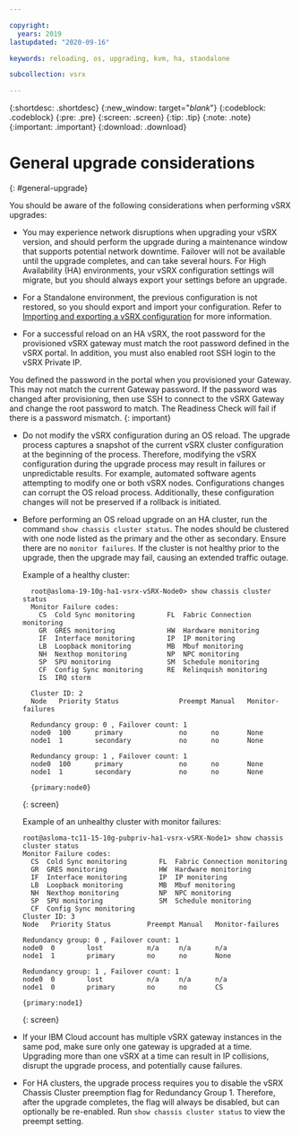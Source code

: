 ```yaml
---

copyright:
  years: 2019
lastupdated: "2020-09-16"

keywords: reloading, os, upgrading, kvm, ha, standalone

subcollection: vsrx

---
```


{:shortdesc: .shortdesc}
{:new_window: target="_blank_"}
{:codeblock: .codeblock}
{:pre: .pre}
{:screen: .screen}
{:tip: .tip}
{:note: .note}
{:important: .important}
{:download: .download}

# General upgrade considerations
{: #general-upgrade}

You should be aware of the following considerations when performing vSRX upgrades:

*	You may experience network disruptions when upgrading your vSRX version, and should perform the upgrade during a maintenance window that supports potential network downtime. Failover will not be available until the upgrade completes, and can take several hours. For High Availability (HA) environments, your vSRX configuration settings will migrate, but you should always export your settings before an upgrade.

*	For a Standalone environment, the previous configuration is not restored, so you should export and import your configuration. Refer to [Importing and exporting a vSRX configuration](/docs/vsrx?topic=vsrx-importing-exporting-vsrx-configuration) for more information.

*	For a successful reload on an HA vSRX, the root password for the provisioned vSRX gateway must match the root password defined in the vSRX portal. In addition, you must also enabled root SSH login to the vSRX Private IP.

  You defined the password in the portal when you provisioned your Gateway. This may not match the current Gateway password. If the password was changed after provisioning, then use SSH to connect to the vSRX Gateway and change the root password to match. The Readiness Check will fail if there is a password mismatch.
  {: important}

*	Do not modify the vSRX configuration during an OS reload. The upgrade process captures a snapshot of the current vSRX cluster configuration at the beginning of the process. Therefore, modifying the vSRX configuration during the upgrade process may result in failures or unpredictable results. For example, automated software agents attempting to modify one or both vSRX nodes. Configurations changes can corrupt the OS reload process. Additionally, these configuration changes will not be preserved if a rollback is initiated.

* Before performing an OS reload upgrade on an HA cluster, run the command `show chassis cluster status`. The nodes should be clustered with one node listed as the primary and the other as secondary. Ensure there are no `monitor failures`. If the cluster is not healthy prior to the upgrade, then the upgrade may fail, causing an extended traffic outage.

  Example of a healthy cluster:

  ```
    root@asloma-19-10g-ha1-vsrx-vSRX-Node0> show chassis cluster status
    Monitor Failure codes:
      CS  Cold Sync monitoring        FL  Fabric Connection monitoring
      GR  GRES monitoring             HW  Hardware monitoring
      IF  Interface monitoring        IP  IP monitoring
      LB  Loopback monitoring         MB  Mbuf monitoring
      NH  Nexthop monitoring          NP  NPC monitoring              
      SP  SPU monitoring              SM  Schedule monitoring
      CF  Config Sync monitoring      RE  Relinquish monitoring
      IS  IRQ storm

    Cluster ID: 2
    Node   Priority Status               Preempt Manual   Monitor-failures

    Redundancy group: 0 , Failover count: 1
    node0  100      primary              no      no       None           
    node1  1        secondary            no      no       None           

    Redundancy group: 1 , Failover count: 1
    node0  100      primary              no      no       None           
    node1  1        secondary            no      no       None           

    {primary:node0}
  ```
  {: screen}

  Example of an unhealthy cluster with monitor failures:

  ```
  root@asloma-tc11-15-10g-pubpriv-ha1-vsrx-vSRX-Node1> show chassis cluster status
  Monitor Failure codes:
    CS  Cold Sync monitoring        FL  Fabric Connection monitoring
    GR  GRES monitoring             HW  Hardware monitoring
    IF  Interface monitoring        IP  IP monitoring
    LB  Loopback monitoring         MB  Mbuf monitoring
    NH  Nexthop monitoring          NP  NPC monitoring              
    SP  SPU monitoring              SM  Schedule monitoring
    CF  Config Sync monitoring
  Cluster ID: 3
  Node   Priority Status         Preempt Manual   Monitor-failures

  Redundancy group: 0 , Failover count: 1
  node0  0        lost           n/a     n/a      n/a            
  node1  1        primary        no      no       None           

  Redundancy group: 1 , Failover count: 1
  node0  0        lost           n/a     n/a      n/a            
  node1  0        primary        no      no       CS             

  {primary:node1}
  ```
  {: screen}

*	If your IBM Cloud account has multiple vSRX gateway instances in the same pod, make sure only one gateway is upgraded at a time. Upgrading more than one vSRX at a time can result in IP collisions, disrupt the upgrade process, and potentially cause failures.
*	For HA clusters, the upgrade process requires you to disable the vSRX Chassis Cluster preemption flag for Redundancy Group 1. Therefore, after the upgrade completes, the flag will always be disabled, but can optionally be re-enabled. Run `show chassis cluster status` to view the preempt setting. 
